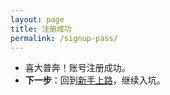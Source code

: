 ```yaml
---
layout: page
title: 注册成功
permalink: /signup-pass/
---
```


- 喜大普奔！账号注册成功。
- **下一步**：回到[新手上路](/#newbie)，继续入坑。


